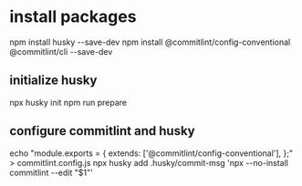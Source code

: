 # install packages

npm install husky --save-dev
npm install @commitlint/config-conventional @commitlint/cli --save-dev

## initialize husky

npx husky init
npm run prepare

## configure commitlint and husky

echo "module.exports = { extends: ['@commitlint/config-conventional'], };" > commitlint.config.js
npx husky add .husky/commit-msg 'npx --no-install commitlint --edit "$1"'
